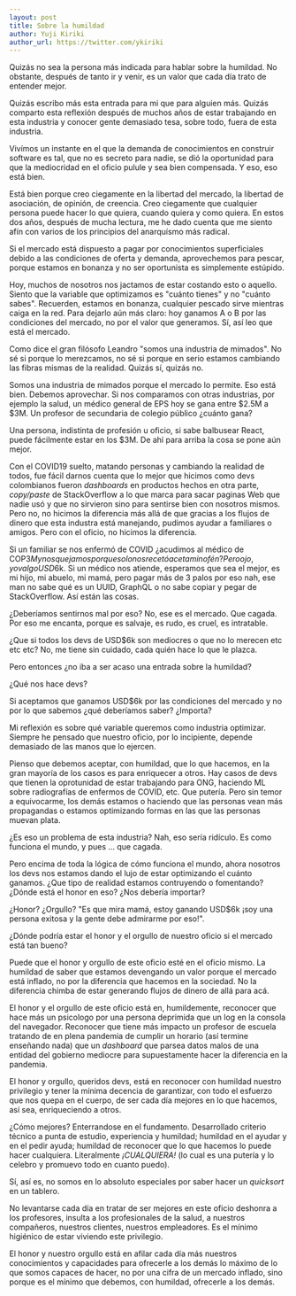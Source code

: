 ```yaml
---
layout: post
title: Sobre la humildad
author: Yuji Kiriki
author_url: https://twitter.com/ykiriki
---
```


Quizás no sea la persona más indicada para hablar sobre la humildad. No obstante, después de tanto ir y venir, es un valor que cada día trato de entender mejor.

Quizás escribo más esta entrada para mi que para alguien más. Quizás comparto esta reflexión después de muchos años de estar trabajando en esta industria y conocer gente demasiado tesa, sobre todo, fuera de esta industria.

Vivímos un instante en el que la demanda de conocimientos en construir software es tal, que no es secreto para nadie, se dió la oportunidad para que la mediocridad en el oficio pulule y sea bien compensada. Y eso, eso está bien. 

Está bien porque creo ciegamente en la libertad del mercado, la libertad de asociación, de opinión, de creencia. Creo ciegamente que cualquier persona puede hacer lo que quiera, cuando quiera y como quiera. En estos dos años, después de mucha lectura, me he dado cuenta que me siento afín con varios de los principios del anarquísmo más radical.

Si el mercado está dispuesto a pagar por conocimientos superficiales debido a las condiciones de oferta y demanda, aprovechemos para pescar, porque estamos en bonanza y no ser oportunista es simplemente estúpido.

Hoy, muchos de nosotros nos jactamos de estar costando esto o aquello. Siento que la variable que optimizamos es "cuánto tienes" y no "cuánto sabes". Recuerden, estamos en bonanza, cualquier pescado sirve mientras caiga en la red. Para dejarlo aún más claro: hoy ganamos A o B por las condiciones del mercado, no por el valor que generamos. Sí, así leo que está el mercado. 

Como dice el gran filósofo Leandro "somos una industria de mimados". No sé si porque lo merezcamos, no sé si porque en serio estamos cambiando las fibras mismas de la realidad. Quizás sí, quizás no. 

Somos una industria de mimados porque el mercado lo permite. Eso está bien. Debemos aprovechar. Si nos comparamos con otras industrias, por ejemplo la salud, un médico general de EPS hoy se gana entre $2.5M a $3M. Un profesor de secundaria de colegio público ¿cuánto gana?

Una persona, indistinta de profesión u oficio, si sabe balbusear React, puede fácilmente estar en los $3M. De ahí para arriba la cosa se pone aún mejor.

Con el COVID19 suelto, matando personas y cambiando la realidad de todos, fue fácil darnos cuenta que lo mejor que hicimos como devs colombianos fueron _dashboards_ en productos hechos en otra parte, _copy/paste_ de StackOverflow a lo que marca para sacar paginas Web que nadie usó y que no sirvieron sino para sentirse bien con nosotros mismos. Pero no, no hicimos la diferencia más allá de que gracias a los flujos de dinero que esta industra está manejando, pudimos ayudar a familiares o amigos. Pero con el oficio, no hicimos la diferencia.

Si un familiar se nos enfermó de COVID ¿acudimos al médico de COP$3M y nos quejamos porque solo nos recetó acetaminofén? Pero ojo, yo valgo USD$6k. Si un médico nos atiende, esperamos que sea el mejor, es mi hijo, mi abuelo, mi mamá, pero pagar más de 3 palos por eso nah, ese man no sabe qué es un UUID, GraphQL o no sabe copiar y pegar de StackOverflow. Así están las cosas.

¿Deberíamos sentirnos mal por eso? No, ese es el mercado. Que cagada. Por eso me encanta, porque es salvaje, es rudo, es cruel, es intratable.

¿Que si todos los devs de USD$6k son mediocres o que no lo merecen etc etc etc? No, me tiene sin cuidado, cada quién hace lo que le plazca.

Pero entonces ¿no iba a ser acaso una entrada sobre la humildad?

¿Qué nos hace devs? 

Si aceptamos que ganamos USD$6k por las condiciones del mercado y no por lo que sabemos ¿qué deberíamos saber? ¿Importa?

Mi reflexión es sobre qué variable queremos como industria optimizar. Siempre he pensado que nuestro oficio, por lo incipiente, depende demasiado de las manos que lo ejercen.

Pienso que debemos aceptar, con humildad, que lo que hacemos, en la gran mayoría de los casos es para enriquecer a otros. Hay casos de devs que tienen la oprotunidad de estar trabajando para ONG, haciendo ML sobre radiografías de enfermos de COVID, etc. Que putería. Pero sin temor a equivocarme, los demás estamos o haciendo que las personas vean más propagandas o estamos optimizando formas en las que las personas muevan plata. 

¿Es eso un problema de esta industria? Nah, eso sería ridículo. Es como funciona el mundo, y pues ... que cagada.

Pero encima de toda la lógica de cómo funciona el mundo, ahora nosotros los devs nos estamos dando el lujo de estar optimizando el cuánto ganamos. ¿Que tipo de realidad estamos contruyendo o fomentando? ¿Dónde está el honor en eso? ¿Nos debería importar?

¿Honor? ¿Orgullo? "Es que mira mamá, estoy ganando USD$6k ¡soy una persona exitosa y la gente debe admirarme por eso!". 

¿Dónde podría estar el honor y el orgullo de nuestro oficio si el mercado está tan bueno?

Puede que el honor y orgullo de este oficio esté en el oficio mismo. La humildad de saber que estamos devengando un valor porque el mercado está inflado, no por la diferencia que hacemos en la sociedad. No la diferencia chimba de estar generando flujos de dinero de allá para acá.

El honor y el orgullo de este oficio está en, humildemente, reconocer que hace más un psicologo por una persona deprimida que un log en la consola del navegador. Reconocer que tiene más impacto un profesor de escuela tratando de en plena pandemia de cumplir un horario (así termine enseñando nada) que un _dashboard_ que parsea datos malos de una entidad del gobierno mediocre para supuestamente hacer la diferencia en la pandemia.

El honor y orgullo, queridos devs, está en reconocer con humildad nuestro privilegio y tener la mínima decencia de garantizar, con todo el esfuerzo que nos quepa en el cuerpo, de ser cada día mejores en lo que hacemos, así sea, enriqueciendo a otros.

¿Cómo mejores? Enterrandose en el fundamento. Desarrollado criterio técnico a punta de estudio, experiencia y humildad; humildad en el ayudar y en el pedir ayuda; humildad de reconocer que lo que hacemos lo puede hacer cualquiera. Literalmente *¡CUALQUIERA!* (lo cual es una putería y lo celebro y promuevo todo en cuanto puedo).

Sí, así es, no somos en lo absoluto especiales por saber hacer un _quicksort_ en un tablero.

No levantarse cada día en tratar de ser mejores en este oficio deshonra a los profesores, insulta a los profesionales de la salud, a nuestros compañeros, nuestros clientes, nuestros empleadores. Es el mínimo higiénico de estar viviendo este privilegio.

El honor y nuestro orgullo está en afilar cada día más nuestros conocimientos y capacidades para ofrecerle a los demás lo máximo de lo que somos capaces de hacer, no por una cifra de un mercado inflado, sino porque es el mínimo que debemos, con humildad, ofrecerle a los demás.